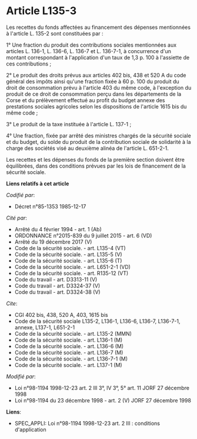 # Article L135-3

Les recettes du fonds affectées au financement des dépenses mentionnées à l'article L. 135-2 sont constituées par :

1° Une fraction du produit des contributions sociales mentionnées aux articles L. 136-1, L. 136-6, L. 136-7 et L. 136-7-1, à
concurrence d'un montant correspondant à l'application d'un taux de 1,3 p. 100 à l'assiette de ces contributions ;

2° Le produit des droits prévus aux articles 402 bis, 438 et 520 A du code général des impôts ainsi qu'une fraction fixée à
60 p. 100 du produit du droit de consommation prévu à l'article 403 du même code, à l'exception du produit de ce droit de
consommation perçu dans les départements de la Corse et du prélèvement effectué au profit du budget annexe des prestations
sociales agricoles selon les dispositions de l'article 1615 bis du même code ;

3° Le produit de la taxe instituée à l'article L. 137-1 ;

4° Une fraction, fixée par arrêté des ministres chargés de la sécurité sociale et du budget, du solde du produit de la
contribution sociale de solidarité à la charge des sociétés visé au deuxième alinéa de l'article L. 651-2-1.

Les recettes et les dépenses du fonds de la première section doivent être équilibrées, dans des conditions prévues par les
lois de financement de la sécurité sociale.

**Liens relatifs à cet article**

_Codifié par_:

  - Décret n°85-1353 1985-12-17

_Cité par_:

  - Arrêté du 4 février 1994 - art. 1 (Ab)
  - ORDONNANCE n°2015-839 du 9 juillet 2015 - art. 6 (VD)
  - Arrêté du 19 décembre 2017 (V)
  - Code de la sécurité sociale. - art. L135-4 (VT)
  - Code de la sécurité sociale. - art. L135-5 (V)
  - Code de la sécurité sociale. - art. L135-6 (T)
  - Code de la sécurité sociale. - art. L651-2-1 (VD)
  - Code de la sécurité sociale. - art. R135-12 (VT)
  - Code du travail - art. D3313-11 (V)
  - Code du travail - art. D3324-37 (V)
  - Code du travail - art. D3324-38 (V)

_Cite_:

  - CGI 402 bis, 438, 520 A, 403, 1615 bis
  - Code de la sécurité sociale L135-2, L136-1, L136-6, L136-7, L136-7-1, annexe, L137-1, L651-2-1
  - Code de la sécurité sociale. - art. L135-2 (MMN)
  - Code de la sécurité sociale. - art. L136-1 (M)
  - Code de la sécurité sociale. - art. L136-6 (M)
  - Code de la sécurité sociale. - art. L136-7 (M)
  - Code de la sécurité sociale. - art. L136-7-1 (M)
  - Code de la sécurité sociale. - art. L137-1 (M)

_Modifié par_:

  - Loi n°98-1194 1998-12-23 art. 2 III 3°, IV 3°, 5° art. 11 JORF 27 décembre 1998
  - Loi n°98-1194 du 23 décembre 1998 - art. 2 (V) JORF 27 décembre 1998

**Liens**:

  - SPEC_APPLI: Loi n°98-1194 1998-12-23 art. 2 III : conditions d'application
